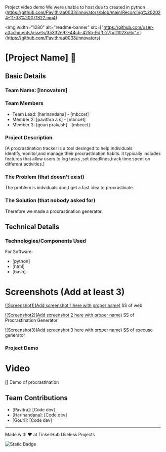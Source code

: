 Project video demo
We were unable to host due to created in python
(https://github.com/Pavithraa0033/innovators/blob/main/Recording%202024-11-03%20071822.mp4) 

  <img width="1280" alt="readme-banner" src=["https://github.com/user-attachments/assets/35332e92-44cb-425b-9dff-27bcf1023c6c">](https://github.com/Pavithraa0033/innovators)

# [Project Name] 🎯


## Basic Details
### Team Name: [Innovaters]


### Team Members
- Team Lead: [harinandana] - [mbccet]
- Member 2: [pavithra a s] - [mbccet]
- Member 3: [gouri prakash] - [mbccet]

### Project Description
[A procrastination tracker is a tool desinged to help individuals identify,monitor,and manage their procrastination habits.
it typically includes features that allow users to log tasks ,set deadlines,track time spent on different activities.]

### The Problem (that doesn't exist)
The problem is indviduals don,t get a fast idea to procrastinate.

### The Solution (that nobody asked for)
Therefore we made a procrastination generator.

## Technical Details
### Technologies/Components Used
For Software:
- [python]
- [html]
- [bash]



# Screenshots (Add at least 3)
[![Screenshot1](Add screenshot 1 here with proper name)](https://github.com/Pavithraa0033/innovators/blob/main/Screenshot%20(12).png)
SS of web

[![Screenshot2](Add screenshot 2 here with proper name)](https://github.com/Pavithraa0033/innovators/blob/main/Screenshot%20(14).png)
SS of Procrastination Generator

[![Screenshot3](Add screenshot 3 here with proper name)](https://github.com/Pavithraa0033/innovators/blob/main/Screenshot%20(15).png)
SS of execuse generator
### Project Demo
# Video
[[]](https://github.com/Pavithraa0033/innovators/blob/main/Recording%202024-11-03%20071822.mp4)
Demo of procrastination


## Team Contributions
- [Pavitra]: [Code dev]
- [Harinandana]: [Code dev]
- [Gouri]: [Code dev]

---
Made with ❤️ at TinkerHub Useless Projects 

![Static Badge](https://img.shields.io/badge/TinkerHub-24?color=%23000000&link=https%3A%2F%2Fwww.tinkerhub.org%2F)
